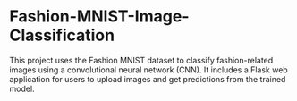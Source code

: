 # Fashion-MNIST-Image-Classification
This project uses the Fashion MNIST dataset to classify fashion-related images using a convolutional neural network (CNN). It includes a Flask web application for users to upload images and get predictions from the trained model.
